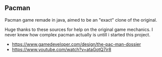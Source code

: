 ## Pacman
Pacman game remade in java, aimed to be an "exact" clone of the original. 

Huge thanks to these sources for help on the original game mechanics. I never knew how complex pacman actually is untill i started this project.
 * https://www.gamedeveloper.com/design/the-pac-man-dossier
 * https://www.youtube.com/watch?v=ataGotQ7ir8
